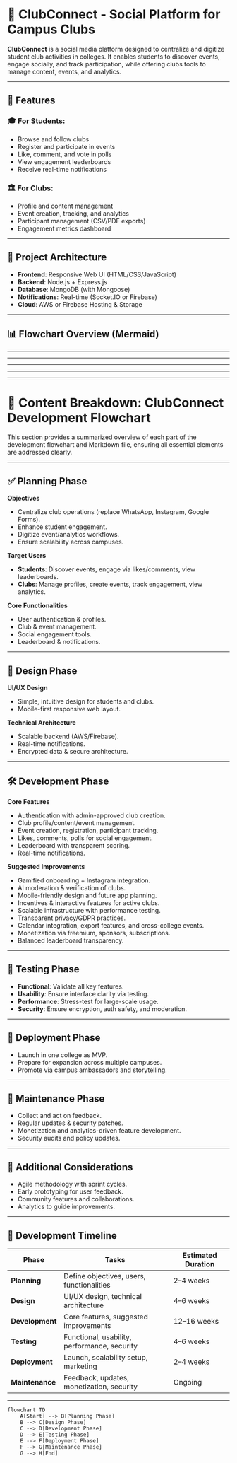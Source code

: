 # 📱 ClubConnect - Social Platform for Campus Clubs

**ClubConnect** is a social media platform designed to centralize and digitize student club activities in colleges. It enables students to discover events, engage socially, and track participation, while offering clubs tools to manage content, events, and analytics.

---

## 🚀 Features

### 🎓 For Students:
- Browse and follow clubs
- Register and participate in events
- Like, comment, and vote in polls
- View engagement leaderboards
- Receive real-time notifications

### 🏛️ For Clubs:
- Profile and content management
- Event creation, tracking, and analytics
- Participant management (CSV/PDF exports)
- Engagement metrics dashboard

---

## 📐 Project Architecture

- **Frontend**: Responsive Web UI (HTML/CSS/JavaScript)
- **Backend**: Node.js + Express.js
- **Database**: MongoDB (with Mongoose)
- **Notifications**: Real-time (Socket.IO or Firebase)
- **Cloud**: AWS or Firebase Hosting & Storage

---

## 📊 Flowchart Overview (Mermaid)

---


---
---
---
---

# 📄 Content Breakdown: ClubConnect Development Flowchart

This section provides a summarized overview of each part of the development flowchart and Markdown file, ensuring all essential elements are addressed clearly.

---

## ✅ Planning Phase

**Objectives**
- Centralize club operations (replace WhatsApp, Instagram, Google Forms).
- Enhance student engagement.
- Digitize event/analytics workflows.
- Ensure scalability across campuses.

**Target Users**
- **Students**: Discover events, engage via likes/comments, view leaderboards.
- **Clubs**: Manage profiles, create events, track engagement, view analytics.

**Core Functionalities**
- User authentication & profiles.
- Club & event management.
- Social engagement tools.
- Leaderboard & notifications.

---

## 🎨 Design Phase

**UI/UX Design**
- Simple, intuitive design for students and clubs.
- Mobile-first responsive web layout.

**Technical Architecture**
- Scalable backend (AWS/Firebase).
- Real-time notifications.
- Encrypted data & secure architecture.

---

## 🛠 Development Phase

**Core Features**
- Authentication with admin-approved club creation.
- Club profile/content/event management.
- Event creation, registration, participant tracking.
- Likes, comments, polls for social engagement.
- Leaderboard with transparent scoring.
- Real-time notifications.

**Suggested Improvements**
- Gamified onboarding + Instagram integration.
- AI moderation & verification of clubs.
- Mobile-friendly design and future app planning.
- Incentives & interactive features for active clubs.
- Scalable infrastructure with performance testing.
- Transparent privacy/GDPR practices.
- Calendar integration, export features, and cross-college events.
- Monetization via freemium, sponsors, subscriptions.
- Balanced leaderboard transparency.

---

## 🧪 Testing Phase

- **Functional**: Validate all key features.
- **Usability**: Ensure interface clarity via testing.
- **Performance**: Stress-test for large-scale usage.
- **Security**: Ensure encryption, auth safety, and moderation.

---

## 🚀 Deployment Phase

- Launch in one college as MVP.
- Prepare for expansion across multiple campuses.
- Promote via campus ambassadors and storytelling.

---

## 🔧 Maintenance Phase

- Collect and act on feedback.
- Regular updates & security patches.
- Monetization and analytics-driven feature development.
- Security audits and policy updates.

---

## 🔁 Additional Considerations

- Agile methodology with sprint cycles.
- Early prototyping for user feedback.
- Community features and collaborations.
- Analytics to guide improvements.

---

## 📅 Development Timeline

| Phase        | Tasks                                     | Estimated Duration |
|--------------|-------------------------------------------|---------------------|
| **Planning**     | Define objectives, users, functionalities   | 2–4 weeks           |
| **Design**       | UI/UX design, technical architecture       | 4–6 weeks           |
| **Development**  | Core features, suggested improvements      | 12–16 weeks         |
| **Testing**      | Functional, usability, performance, security| 4–6 weeks           |
| **Deployment**   | Launch, scalability setup, marketing       | 2–4 weeks           |
| **Maintenance**  | Feedback, updates, monetization, security  | Ongoing             |

---


```mermaid
flowchart TD
    A[Start] --> B[Planning Phase]
    B --> C[Design Phase]
    C --> D[Development Phase]
    D --> E[Testing Phase]
    E --> F[Deployment Phase]
    F --> G[Maintenance Phase]
    G --> H[End]
